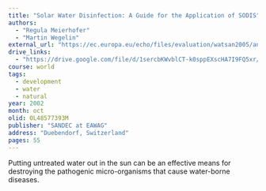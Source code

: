 ```yaml
---
title: "Solar Water Disinfection: A Guide for the Application of SODIS"
authors:
  - "Regula Meierhofer"
  - "Martin Wegelin"
external_url: "https://ec.europa.eu/echo/files/evaluation/watsan2005/annex_files/SKAT/SKAT1%20-Solar%20disinfection%20of%20water/Manual%20-%20solar%20disinfection%20of%20water%20-%20SODIS.pdf"
drive_links:
  - "https://drive.google.com/file/d/1sercbKWvblCT-k0sppEXscHA7I9FQ5xr/view?usp=drivesdk"
course: world
tags:
  - development
  - water
  - natural
year: 2002
month: oct
olid: OL48577393M
publisher: "SANDEC at EAWAG"
address: "Duebendorf, Switzerland"
pages: 55
---
```


Putting untreated water out in the sun can be an effective means for destroying the pathogenic micro-organisms that cause water-borne diseases.
